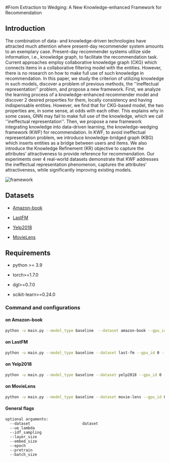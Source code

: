 #From Extraction to Wedging: A New Knowledge-enhanced Framework for Recommendation
<!--#### -->
## Introduction

The combination of data- and knowledge-driven technologies have attracted much attention where present-day recommender system amounts to an exemplary case. 
Present-day recommender systems utilize side information, i.e., knowledge graph, to  facilitate the recommendation task. 
Current approaches employ collaborative knowledge graph (CKG) which connects items in a collaborative filtering model with the entities. 
However, there is no research on how to make full use of such knowledge in recommendation. 
In this paper, we study the criterion of utilizing knowledge in such models, discover a problem of previous methods, 
the ''ineffectual representation'' problem, and propose a new framework. 
First, we analyze the learning process of a knowledge-enhanced recommender model and discover $2$ desired properties for them, 
locally consistency and having indispensable entities. 
However, we find that for CKG-based model, the two properties are, in some sense, at odds with each other. 
This explains why in some cases, GNN may fail to make full use of the knowledge, which we call ''ineffectual representation''. 
Then, we propose a new framework integrating knowledge into data-driven learning, the knowledge-wedging framework (KWF) for recommendation. 
In KWF, to avoid ineffectual representation problem, 
we introduce  knowledge-bridged graph (KBG) which inserts entities as a bridge between users and items. 
We also introduce the Knowledge Refinement (KR) objective to capture the attributes’ attractiveness to provide reference for recommendation. 
Our experiments over $4$ real-world datasets demonstrate that KWF addresses the ineffectual representation phenomenon, 
captures the attributes’ attractiveness, while significantly improving existing models.

<!-- #### Paper link: [TP-GCN: Dynamic Network Representation Learning for Graph and Node Classification](https://XXX) -->
![framework](https://user-images.githubusercontent.com/105060483/215464318-dbec7501-2d41-4209-9c99-2200d2d5c1a8.png "The framework of TP-GCN")
## Datasets

* [Amazon-book](http://jmcauley.ucsd.edu/data/amazon)

* [LastFM](https://grouplens.org/datasets/)

* [Yelp2018](https://www.yelp.com/dataset/challenge)

* [MovieLens](https://grouplens.org/datasets/movielens/)

## Requirements

* python >= 3.9

* torch>=1.7.0

* dgl>=0.7.0

* scikit-learn>=0.24.0






### Command and configurations

#### on Amazon-book
```bash
python -u main.py --model_type baseline  --dataset amazon-book --gpu_id 0 --ue_lambda 0.1 --idf_sampling 1 --layer_size [64,32,16] --embed_size 64 --lr 0.0001 --epoch 3000 --verbose 1 --save_flag 1 --pretrain -1 --batch_size 8192 --sprate 1
```
#### on LastFM
```bash
python -u main.py --model_type baseline --dataset last-fm --gpu_id 0 --ue_lambda 0.1 --idf_sampling 1 --layer_size [64,32,16] --embed_size 64 --lr 0.0001 --epoch 3000 --verbose 1 --save_flag 1 --pretrain -1 --batch_size 8192 --sprate 1
```
#### on Yelp2018
```bash
python -u main.py --model_type baseline --dataset yelp2018 --gpu_id 0 --ue_lambda 0.1 --idf_sampling 1 --layer_size [64,32,16] --embed_size 64 --lr 0.0001 --epoch 3000 --verbose 1 --save_flag 1 --pretrain -1 --batch_size 8192 --sprate 1
```
#### on MovieLens
```bash
python -u main.py --model_type baseline --dataset movie-lens --gpu_id 0 --ue_lambda 0.4 --idf_sampling 1 --layer_size [64,32,16] --embed_size 64 --lr 0.0001 --epoch 3000 --verbose 1 --save_flag 1 --pretrain -1 --batch_size 8192 --sprate 1
```
#### General flags

```{txt}
optional arguments:
  --dataset                       dataset
  --ue_lambda                                 
  --idf_sampling
  --layer_size
  --embed_size
  --epoch
  --pretrain
  --batch_size
```